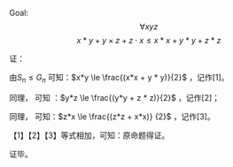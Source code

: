 Goal: 
$$\forall x y z$$
$$x*y+y \times z+z\cdot x \le x\ast x+y*y+z*z$$

证：

由$S_n \leq G_n$ 可知：$x*y \le \frac{(x*x + y * y)}{2}$ ，记作\[1\]。

同理，
可知 ：$y*z \le \frac{(y*y + z * z)}{2}$ ，记作\[2\]；

同理，
可知：$z*x \le \frac{(z*z + x*x)} {2}$ ，记作\[3\]。

【1】【2】【3】等式相加，可知：原命题得证。	

证毕。




